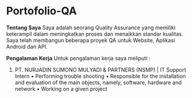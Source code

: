 # Portofolio-QA

**Tentang Saya**
Saya adalah seorang Quality Assurance yang memiliki keterampil dalam meningkatkan proses dan menaikkan standar kualitas. Saya telah membangun beberapa proyek QA untuk Website, Aplikasi Android dan API. 

**Pengalaman Kerja**
Untuk pengalaman kerja saya meliputi :
1. PT. NURJADIN SUMONO MULYADI & PARTNERS (NSMP) | IT Support Intern
• Performing trouble shooting
• Responsible for the installation and evaluation of the main objects, namely, software, hardware and network
• Working on a given project
  
